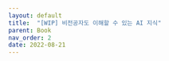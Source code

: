 ```yaml
---
layout: default
title:  "[WIP] 비전공자도 이해할 수 있는 AI 지식"
parent: Book
nav_order: 2
date: 2022-08-21
---
```




